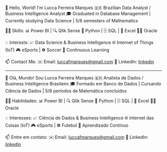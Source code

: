 🌟 Hello, World! I'm Lucca Ferreira Marques
🇧🇷 Brazilian Data Analyst / Business Intelligence Analyst
🎓 Graduated in Database Management | Currently studying Data Science | 5/8 semesters of Mathematics

👨‍💻 Skills:
📊 Power BI | 🔍 Qlik Sense
🐍 Python | 🗄️ SQL | 📄 Excel
🧑‍💻 Oracle

💡 Interests:
📈 Data Science & Business Intelligence
🌐 Internet of Things (IoT)
🎮 eSports | ⚽ Soccer
🧠 Continuous Learning

📫 Contact Me:
✉️ Email: luccafmarques@gmail.com
💼 LinkedIn: [linkedin](https://www.linkedin.com/in/luccafmarques)

-------------------------------------------------------------------------------------------------

🌟 Olá, Mundo! Sou Lucca Ferreira Marques
🇧🇷 Analista de Dados / Business Intelligence Brasileiro
🎓 Formado em Banco de Dados | Cursando Ciência de Dados | 5/8 períodos de Matemática concluídos

👨‍💻 Habilidades:
📊 Power BI | 🔍 Qlik Sense
🐍 Python | 🗄️ SQL | 📄 Excel
🧑‍💻 Oracle

💡 Interesses:
📈 Ciência de Dados & Business Intelligence
🌐 Internet das Coisas (IoT)
🎮 eSports | ⚽ Futebol
🧠 Aprendizado Contínuo

📫 Entre em contato:
✉️ Email: luccafmarques@gmail.com
💼 LinkedIn: [linkedin](https://www.linkedin.com/in/luccafmarques)
